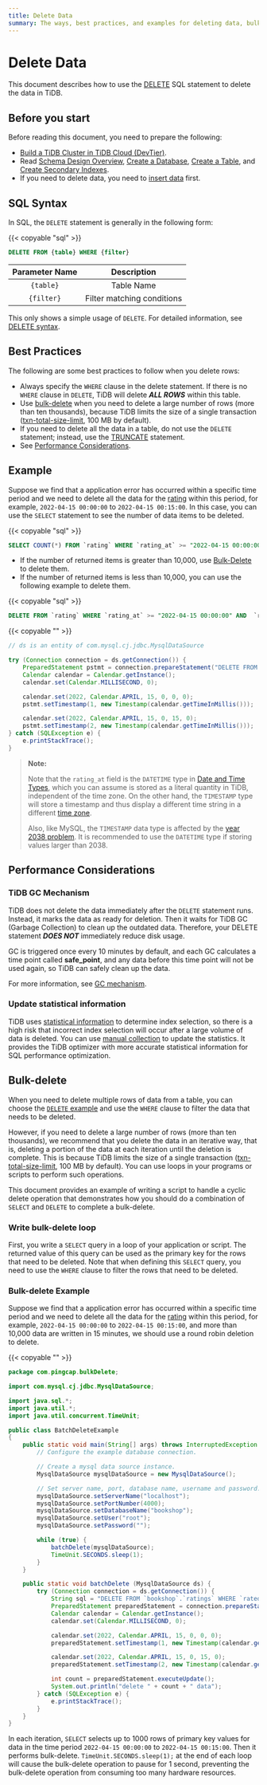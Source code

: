 ```yaml
---
title: Delete Data
summary: The ways, best practices, and examples for deleting data, bulk data deletion.
---
```


# Delete Data

This document describes how to use the [DELETE](/common/sql-statements/sql-statement-delete.md) SQL statement to delete the data in TiDB.

## Before you start

Before reading this document, you need to prepare the following:

- [Build a TiDB Cluster in TiDB Cloud (DevTier)](/develop/dev-guide-build-cluster-in-cloud.md).
- Read [Schema Design Overview](/develop/dev-guide-schema-design-overview.md), [Create a Database](/develop/dev-guide-create-database.md), [Create a Table](/develop/dev-guide-create-table.md), and [Create Secondary Indexes](/develop/dev-guide-create-secondary-indexes.md).
- If you need to delete data, you need to [insert data](/develop/dev-guide-insert-data.md) first.

## SQL Syntax

In SQL, the `DELETE` statement is generally in the following form:

{{< copyable "sql" >}}

```sql
DELETE FROM {table} WHERE {filter}
```

| Parameter Name | Description |
| :--------: | :------------: |
| `{table}`  |      Table Name      |
| `{filter}` | Filter matching conditions |

This only shows a simple usage of `DELETE`. For detailed information, see [DELETE syntax](/common/sql-statements/sql-statement-delete.md).

## Best Practices

The following are some best practices to follow when you delete rows:

- Always specify the `WHERE` clause in the delete statement. If there is no `WHERE` clause in `DELETE`, TiDB will delete **_ALL ROWS_** within this table.
- Use [bulk-delete](#bulk-delete) when you need to delete a large number of rows (more than ten thousands), because TiDB limits the size of a single transaction ([txn-total-size-limit](/tidb-configuration-file.md#txn-total-size-limit), 100 MB by default).
- If you need to delete all the data in a table, do not use the `DELETE` statement; instead, use the [TRUNCATE](/common/sql-statements/sql-statement-truncate.md) statement.
- See [Performance Considerations](#performance-considerations).

## Example

Suppose we find that a application error has occurred within a specific time period and we need to delete all the data for the [rating](/develop/dev-guide-bookshop-schema-design.md#ratings-table) within this period, for example, `2022-04-15 00:00:00` to `2022-04-15 00:15:00`. In this case, you can use the `SELECT` statement to see the number of data items to be deleted.

{{< copyable "sql" >}}

```sql
SELECT COUNT(*) FROM `rating` WHERE `rating_at` >= "2022-04-15 00:00:00" AND  `rating_at` <= "2022-04-15 00:15:00";
```

- If the number of returned items is greater than 10,000, use [Bulk-Delete](#bulk-delete) to delete them.
- If the number of returned items is less than 10,000, you can use the following example to delete them.

<SimpleTab>
<div label="SQL" href="delete-sql">

{{< copyable "sql" >}}

```sql
DELETE FROM `rating` WHERE `rating_at` >= "2022-04-15 00:00:00" AND  `rating_at` <= "2022-04-15 00:15:00";
```

</div>

<div label="Java" href="delete-java">

{{< copyable "" >}}

```java
// ds is an entity of com.mysql.cj.jdbc.MysqlDataSource

try (Connection connection = ds.getConnection()) {
    PreparedStatement pstmt = connection.prepareStatement("DELETE FROM `rating` WHERE `rating_at` >= ? AND  `rating_at` <= ?");
    Calendar calendar = Calendar.getInstance();
    calendar.set(Calendar.MILLISECOND, 0);

    calendar.set(2022, Calendar.APRIL, 15, 0, 0, 0);
    pstmt.setTimestamp(1, new Timestamp(calendar.getTimeInMillis()));

    calendar.set(2022, Calendar.APRIL, 15, 0, 15, 0);
    pstmt.setTimestamp(2, new Timestamp(calendar.getTimeInMillis()));
} catch (SQLException e) {
    e.printStackTrace();
}
```

</div>
</SimpleTab>

> **Note:**
>
> Note that the `rating_at` field is the `DATETIME` type in [Date and Time Types](/data-type-date-and-time.md), which you can assume is stored as a literal quantity in TiDB, independent of the time zone. On the other hand, the `TIMESTAMP` type will store a timestamp and thus display a different time string in a different [time zone](/configure-time-zone.md).
>
> Also, like MySQL, the `TIMESTAMP` data type is affected by the [year 2038 problem](https://en.wikipedia.org/wiki/Year_2038_problem). It is recommended to use the `DATETIME` type if storing values larger than 2038.

## Performance Considerations

### TiDB GC Mechanism

TiDB does not delete the data immediately after the `DELETE` statement runs. Instead, it marks the data as ready for deletion. Then it waits for TiDB GC (Garbage Collection) to clean up the outdated data. Therefore, your DELETE statement **_DOES NOT_** immediately reduce disk usage.

GC is triggered once every 10 minutes by default, and each GC calculates a time point called **safe_point**, and any data before this time point will not be used again, so TiDB can safely clean up the data.

For more information, see [GC mechanism](/garbage-collection-overview.md).

### Update statistical information

TiDB uses [statistical information](/statistics.md) to determine index selection, so there is a high risk that incorrect index selection will occur after a large volume of data is deleted. You can use [manual collection](/statistics.md#manual-collection) to update the statistics. It provides the TiDB optimizer with more accurate statistical information for SQL performance optimization.

## Bulk-delete

When you need to delete multiple rows of data from a table, you can choose the [`DELETE` example](#example) and use the `WHERE` clause to filter the data that needs to be deleted.

However, if you need to delete a large number of rows (more than ten thousands), we recommend that you delete the data in an iterative way, that is, deleting a portion of the data at each iteration until the deletion is complete. This is because TiDB limits the size of a single transaction ([txn-total-size-limit](/tidb-configuration-file.md#txn-total-size-limit), 100 MB by default). You can use loops in your programs or scripts to perform such operations.

This document provides an example of writing a script to handle a cyclic delete operation that demonstrates how you should do a combination of `SELECT` and `DELETE` to complete a bulk-delete.

### Write bulk-delete loop

First, you write a `SELECT` query in a loop of your application or script. The returned value of this query can be used as the primary key for the rows that need to be deleted. Note that when defining this `SELECT` query, you need to use the `WHERE` clause to filter the rows that need to be deleted.

### Bulk-delete Example

Suppose we find that a application error has occurred within a specific time period and we need to delete all the data for the [rating](/develop/dev-guide-bookshop-schema-design.md#ratings-table) within this period, for example, `2022-04-15 00:00:00` to `2022-04-15 00:15:00`, and more than 10,000 data are written in 15 minutes, we should use a round robin deletion to delete.

{{< copyable "" >}}

```java
package com.pingcap.bulkDelete;

import com.mysql.cj.jdbc.MysqlDataSource;

import java.sql.*;
import java.util.*;
import java.util.concurrent.TimeUnit;

public class BatchDeleteExample
{
    public static void main(String[] args) throws InterruptedException {
        // Configure the example database connection.

        // Create a mysql data source instance.
        MysqlDataSource mysqlDataSource = new MysqlDataSource();

        // Set server name, port, database name, username and password.
        mysqlDataSource.setServerName("localhost");
        mysqlDataSource.setPortNumber(4000);
        mysqlDataSource.setDatabaseName("bookshop");
        mysqlDataSource.setUser("root");
        mysqlDataSource.setPassword("");

        while (true) {
            batchDelete(mysqlDataSource);
            TimeUnit.SECONDS.sleep(1);
        }
    }

    public static void batchDelete (MysqlDataSource ds) {
        try (Connection connection = ds.getConnection()) {
            String sql = "DELETE FROM `bookshop`.`ratings` WHERE `rated_at` >= ? AND  `rated_at` <= ? LIMIT 1000";
            PreparedStatement preparedStatement = connection.prepareStatement(sql);
            Calendar calendar = Calendar.getInstance();
            calendar.set(Calendar.MILLISECOND, 0);

            calendar.set(2022, Calendar.APRIL, 15, 0, 0, 0);
            preparedStatement.setTimestamp(1, new Timestamp(calendar.getTimeInMillis()));

            calendar.set(2022, Calendar.APRIL, 15, 0, 15, 0);
            preparedStatement.setTimestamp(2, new Timestamp(calendar.getTimeInMillis()));

            int count = preparedStatement.executeUpdate();
            System.out.println("delete " + count + " data");
        } catch (SQLException e) {
            e.printStackTrace();
        }
    }
}
```

In each iteration, `SELECT` selects up to 1000 rows of primary key values for data in the time period `2022-04-15 00:00:00` to `2022-04-15 00:15:00`. Then it performs bulk-delete. `TimeUnit.SECONDS.sleep(1);` at the end of each loop will cause the bulk-delete operation to pause for 1 second, preventing the bulk-delete operation from consuming too many hardware resources.